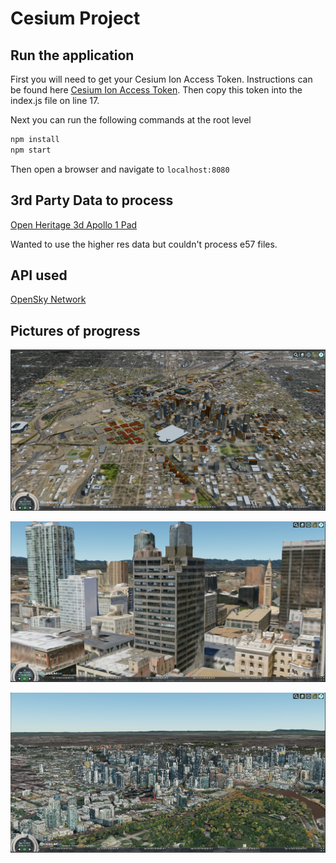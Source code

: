 # Cesium Project

## Run the application

First you will need to get your Cesium Ion Access Token. Instructions can be found here [Cesium Ion Access Token](https://cesium.com/learn/ion/cesium-ion-access-tokens/). Then copy this token into the index.js file on line 17.

Next you can run the following commands at the root level

```cmd
npm install
npm start
```

Then open a browser and navigate to `localhost:8080`

## 3rd Party Data to process

[Open Heritage 3d Apollo 1 Pad](https://openheritage3d.org/project.php?id=kz88-9d21)

Wanted to use the higher res data but couldn't process e57 files.

## API used

[OpenSky Network](https://openskynetwork.github.io/opensky-api/rest.html)

## Pictures of progress

![OSM Buildings](./working_images/osm_buildings.png)

![Denver Aerometrex](./working_images/denver_aerometrex_data.png)

![Melbourne Point Clouds](./working_images/melbourne_point_cloud.png)
